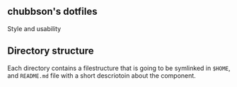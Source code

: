 chubbson's dotfiles
-------------------

Style and usability

Directory structure 
-------------------

Each directory contains a filestructure that is going to be symlinked 
in `$HOME`, and `README.md` file with a short descriotoin about the 
component. 


